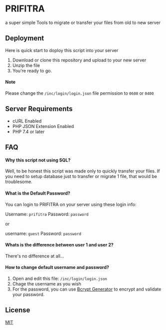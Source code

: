
# PRIFITRA

a super simple Tools to migrate or transfer your files from old to new server

## Deployment

Here is quick start to doploy this script into your server

1. Download or clone this repository and upload to your new server
2. Unzip the file
3. You're ready to go.

#### Note
Please change the `/inc/login/login.json` file permission to `0600` or `0400`
## Server Requirements

- cURL Enabled
- PHP JSON Extension Enabled
- PHP 7.4 or later
## FAQ

#### Why this script not using SQL?

Well, to be honest this script was made only to quickly transfer your files. If you need to setup database just to transfer or migrate 1 file, that would be troublesome.

#### What is the Default Password?

You can login to PRIFITRA on your server using these login info:

 Username: `prifitra`
 Password: `password`

or

 username: `guest`
 Password: `password`

 #### Whats is the difference between user 1 and user 2?
There's no difference at all...

#### How to change default username and password?
1. Open and edit this file: `/inc/login/login.json`
2. Chage the username as you wish
3. For the password, you can use [Bcrypt Generator](https://bcrypt-generator.com/) to encrypt and validate your password.




## License

[MIT](https://choosealicense.com/licenses/mit/)

